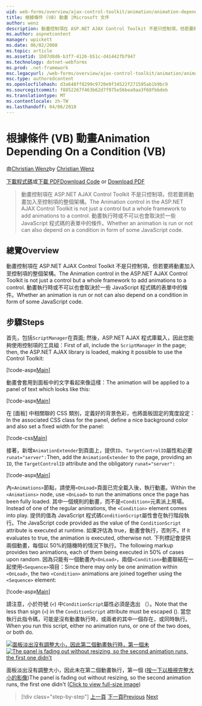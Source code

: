 ```yaml
---
uid: web-forms/overview/ajax-control-toolkit/animation/animation-depending-on-a-condition-vb
title: 根據條件 (VB) 動畫 |Microsoft 文件
author: wenz
description: 動畫控制項在 ASP.NET AJAX Control Toolkit 不是只控制項，但若要將動畫加入至控制項的整個架構。 動畫的是否...
ms.author: aspnetcontent
manager: wpickett
ms.date: 06/02/2008
ms.topic: article
ms.assetid: 1b87d8d6-b3f7-4126-b51c-d41442fbf947
ms.technology: dotnet-webforms
ms.prod: .net-framework
msc.legacyurl: /web-forms/overview/ajax-control-toolkit/animation/animation-depending-on-a-condition-vb
msc.type: authoredcontent
ms.openlocfilehash: d3a648ff8299c9720e9f34522f271595ab1b9bc9
ms.sourcegitcommit: f8852267f463b62d7f975e56bea9aa3f68fbbdeb
ms.translationtype: MT
ms.contentlocale: zh-TW
ms.lasthandoff: 04/06/2018
---
```

<a name="animation-depending-on-a-condition-vb"></a><span data-ttu-id="a5b67-104">根據條件 (VB) 動畫</span><span class="sxs-lookup"><span data-stu-id="a5b67-104">Animation Depending On a Condition (VB)</span></span>
====================
<span data-ttu-id="a5b67-105">由[Christian Wenz](https://github.com/wenz)</span><span class="sxs-lookup"><span data-stu-id="a5b67-105">by [Christian Wenz](https://github.com/wenz)</span></span>

<span data-ttu-id="a5b67-106">[下載程式碼](http://download.microsoft.com/download/f/9/a/f9a26acd-8df4-4484-8a18-199e4598f411/Animation4.vb.zip)或[下載 PDF](http://download.microsoft.com/download/6/7/1/6718d452-ff89-4d3f-a90e-c74ec2d636a3/animation4VB.pdf)</span><span class="sxs-lookup"><span data-stu-id="a5b67-106">[Download Code](http://download.microsoft.com/download/f/9/a/f9a26acd-8df4-4484-8a18-199e4598f411/Animation4.vb.zip) or [Download PDF](http://download.microsoft.com/download/6/7/1/6718d452-ff89-4d3f-a90e-c74ec2d636a3/animation4VB.pdf)</span></span>

> <span data-ttu-id="a5b67-107">動畫控制項在 ASP.NET AJAX Control Toolkit 不是只控制項，但若要將動畫加入至控制項的整個架構。</span><span class="sxs-lookup"><span data-stu-id="a5b67-107">The Animation control in the ASP.NET AJAX Control Toolkit is not just a control but a whole framework to add animations to a control.</span></span> <span data-ttu-id="a5b67-108">動畫執行時或不可以也會取決於一些 JavaScript 程式碼的表單中的條件。</span><span class="sxs-lookup"><span data-stu-id="a5b67-108">Whether an animation is run or not can also depend on a condition in form of some JavaScript code.</span></span>


## <a name="overview"></a><span data-ttu-id="a5b67-109">總覽</span><span class="sxs-lookup"><span data-stu-id="a5b67-109">Overview</span></span>

<span data-ttu-id="a5b67-110">動畫控制項在 ASP.NET AJAX Control Toolkit 不是只控制項，但若要將動畫加入至控制項的整個架構。</span><span class="sxs-lookup"><span data-stu-id="a5b67-110">The Animation control in the ASP.NET AJAX Control Toolkit is not just a control but a whole framework to add animations to a control.</span></span> <span data-ttu-id="a5b67-111">動畫執行時或不可以也會取決於一些 JavaScript 程式碼的表單中的條件。</span><span class="sxs-lookup"><span data-stu-id="a5b67-111">Whether an animation is run or not can also depend on a condition in form of some JavaScript code.</span></span>

## <a name="steps"></a><span data-ttu-id="a5b67-112">步驟</span><span class="sxs-lookup"><span data-stu-id="a5b67-112">Steps</span></span>

<span data-ttu-id="a5b67-113">首先，包括`ScriptManager`在頁面; 然後，ASP.NET AJAX 程式庫載入，因此您能夠使用控制項的工具組：</span><span class="sxs-lookup"><span data-stu-id="a5b67-113">First of all, include the `ScriptManager` in the page; then, the ASP.NET AJAX library is loaded, making it possible to use the Control Toolkit:</span></span>

[!code-aspx[Main](animation-depending-on-a-condition-vb/samples/sample1.aspx)]

<span data-ttu-id="a5b67-114">動畫會套用到面板中的文字看起來像這樣：</span><span class="sxs-lookup"><span data-stu-id="a5b67-114">The animation will be applied to a panel of text which looks like this:</span></span>

[!code-aspx[Main](animation-depending-on-a-condition-vb/samples/sample2.aspx)]

<span data-ttu-id="a5b67-115">在 [面板] 中相關聯的 CSS 類別，定義好的背景色彩，也將面板固定的寬度設定：</span><span class="sxs-lookup"><span data-stu-id="a5b67-115">In the associated CSS class for the panel, define a nice background color and also set a fixed width for the panel:</span></span>

[!code-css[Main](animation-depending-on-a-condition-vb/samples/sample3.css)]

<span data-ttu-id="a5b67-116">接著，新增`AnimationExtender`到頁面上，提供`ID`、`TargetControlID`屬性和必要 `runat="server":`</span><span class="sxs-lookup"><span data-stu-id="a5b67-116">Then, add the `AnimationExtender` to the page, providing an `ID`, the `TargetControlID` attribute and the obligatory `runat="server":`</span></span>

[!code-aspx[Main](animation-depending-on-a-condition-vb/samples/sample4.aspx)]

<span data-ttu-id="a5b67-117">內`<Animations>`節點，請使用`<OnLoad>`頁面已完全載入後，執行動畫。</span><span class="sxs-lookup"><span data-stu-id="a5b67-117">Within the `<Animations>` node, use `<OnLoad>` to run the animations once the page has been fully loaded.</span></span> <span data-ttu-id="a5b67-118">其中一個規則的動畫，而不是`<Condition>`元素派上用場。</span><span class="sxs-lookup"><span data-stu-id="a5b67-118">Instead of one of the regular animations, the `<Condition>` element comes into play.</span></span> <span data-ttu-id="a5b67-119">提供的值為 JavaScript 程式碼`ConditionScript`屬性會在執行階段執行。</span><span class="sxs-lookup"><span data-stu-id="a5b67-119">The JavaScript code provided as the value of the `ConditionScript` attribute is executed at runtime.</span></span> <span data-ttu-id="a5b67-120">如果評估為 true，動畫會執行，否則不。</span><span class="sxs-lookup"><span data-stu-id="a5b67-120">If it evaluates to true, the animation is executed, otherwise not.</span></span> <span data-ttu-id="a5b67-121">下列標記會提供兩個動畫，每個以 50%的隨機時的情況下執行。</span><span class="sxs-lookup"><span data-stu-id="a5b67-121">The following markup provides two animations, each of them being executed in 50% of cases upon random.</span></span> <span data-ttu-id="a5b67-122">因為只能有一個動畫內`<OnLoad>`，兩個`<Condition>`動畫聯結在一起使用`<Sequence>`項目：</span><span class="sxs-lookup"><span data-stu-id="a5b67-122">Since there may only be one animation within `<OnLoad>`, the two `<Condition>` animations are joined together using the `<Sequence>` element:</span></span>

[!code-aspx[Main](animation-depending-on-a-condition-vb/samples/sample5.aspx)]

<span data-ttu-id="a5b67-123">請注意，小於符號 (`<`) 中`ConditionScript`屬性必須是逸出 （）。</span><span class="sxs-lookup"><span data-stu-id="a5b67-123">Note that the less than sign (`<`) in the `ConditionScript` attribute must be escaped ().</span></span> <span data-ttu-id="a5b67-124">當您執行此指令碼，可能是沒有動畫執行時，或兩者的其中一個存在，或同時執行。</span><span class="sxs-lookup"><span data-stu-id="a5b67-124">When you run this script, either no animation runs, or one of the two does, or both do.</span></span>


<span data-ttu-id="a5b67-125">[![面板淡出沒有調整大小，因此第二個動畫執行時，第一個未](animation-depending-on-a-condition-vb/_static/image2.png)](animation-depending-on-a-condition-vb/_static/image1.png)</span><span class="sxs-lookup"><span data-stu-id="a5b67-125">[![The panel is fading out without resizing, so the second animation runs, the first one didn't](animation-depending-on-a-condition-vb/_static/image2.png)](animation-depending-on-a-condition-vb/_static/image1.png)</span></span>

<span data-ttu-id="a5b67-126">面板淡出沒有調整大小，因此未在第二個動畫執行，第一個 ([按一下以檢視完整大小的影像](animation-depending-on-a-condition-vb/_static/image3.png))</span><span class="sxs-lookup"><span data-stu-id="a5b67-126">The panel is fading out without resizing, so the second animation runs, the first one didn't ([Click to view full-size image](animation-depending-on-a-condition-vb/_static/image3.png))</span></span>

> [!div class="step-by-step"]
> <span data-ttu-id="a5b67-127">[上一頁](executing-several-animations-after-each-other-vb.md)
> [下一頁](picking-one-animation-out-of-a-list-vb.md)</span><span class="sxs-lookup"><span data-stu-id="a5b67-127">[Previous](executing-several-animations-after-each-other-vb.md)
[Next](picking-one-animation-out-of-a-list-vb.md)</span></span>
